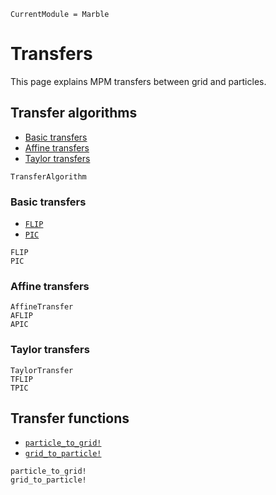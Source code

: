 ```@meta
CurrentModule = Marble
```

# Transfers

This page explains MPM transfers between grid and particles.

## Transfer algorithms

* [Basic transfers](@ref)
* [Affine transfers](@ref)
* [Taylor transfers](@ref)

```@docs
TransferAlgorithm
```

### Basic transfers

* [`FLIP`](@ref)
* [`PIC`](@ref)

```@docs
FLIP
PIC
```

### Affine transfers

```@docs
AffineTransfer
AFLIP
APIC
```

### Taylor transfers

```@docs
TaylorTransfer
TFLIP
TPIC
```

## Transfer functions

* [`particle_to_grid!`](@ref)
* [`grid_to_particle!`](@ref)

```@docs
particle_to_grid!
grid_to_particle!
```
